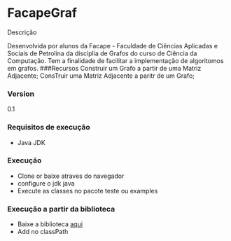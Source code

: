 # FacapeGraf
Descrição

Desenvolvida por alunos da Facape - Faculdade de Ciências Aplicadas e Sociais de Petrolina da disciplia de Grafos do curso de Ciência da Computação.
Tem a finalidade de facilitar a implementação de algoritomos em grafos.
###Recursos
    Construir um Grafo a partir de uma Matriz Adjacente;
    ConsTruir uma Matriz Adjacente a paritr de um Grafo;
### Version
0.1
### Requisitos de execução
* Java JDK

### Execução
* Clone or baixe atraves do navegador
* configure o jdk java
* Execute as classes no pacote teste ou examples

### Execução a partir da biblioteca
*  Baixe a biblioteca [aqui]
*  Add no classPath


[aqui]:http://www.google.com.br